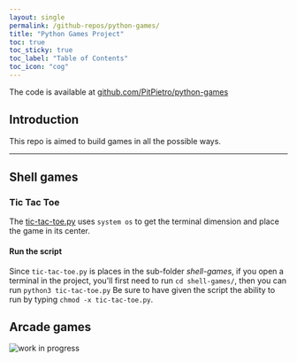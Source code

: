 ```yaml
---
layout: single
permalink: /github-repos/python-games/
title: "Python Games Project"
toc: true
toc_sticky: true
toc_label: "Table of Contents"
toc_icon: "cog"
---
```


The code is available at [github.com/PitPietro/python-games](https://github.com/PitPietro/python-games)

## Introduction
This repo is aimed to build games in all the possible ways.
<hr>

## Shell games
### Tic Tac Toe
The [tic-tac-toe.py](https://github.com/PitPietro/python-games/blob/master/shell-games/tic-tac-toe.py) uses `system os`
to get the terminal dimension and place the game in its center.
#### Run the script
Since `tic-tac-toe.py` is places in the sub-folder *shell-games*, if you open a terminal in the project, you'll first
need to run `cd shell-games/`, then you can run `python3 tic-tac-toe.py` Be sure to have given the script the ability to
run by typing `chmod -x tic-tac-toe.py`.

## Arcade games
![work in progress](https://i.pinimg.com/originals/e4/26/70/e426702edf874b181aced1e2fa5c6cde.gif)